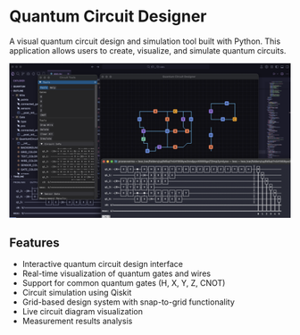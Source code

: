 # Quantum Circuit Designer

A visual quantum circuit design and simulation tool built with Python. This application allows users to create, visualize, and simulate quantum circuits.

![demo](demo.png)

## Features

- Interactive quantum circuit design interface
- Real-time visualization of quantum gates and wires
- Support for common quantum gates (H, X, Y, Z, CNOT)
- Circuit simulation using Qiskit
- Grid-based design system with snap-to-grid functionality
- Live circuit diagram visualization
- Measurement results analysis
